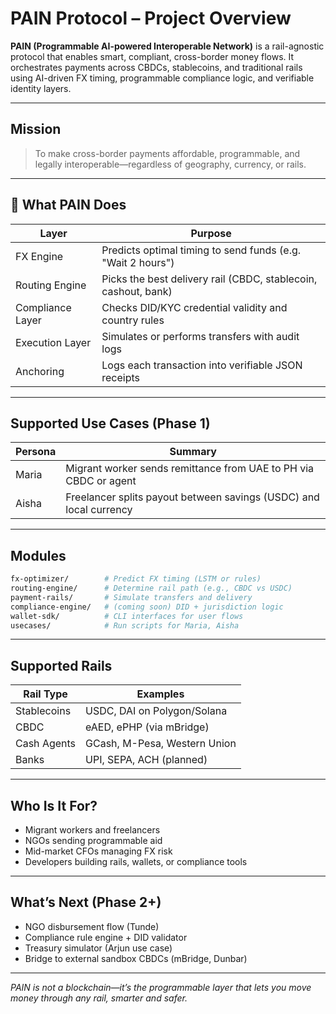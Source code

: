 # PAIN Protocol – Project Overview

**PAIN (Programmable AI-powered Interoperable Network)** is a rail-agnostic protocol that enables smart, compliant, cross-border money flows. It orchestrates payments across CBDCs, stablecoins, and traditional rails using AI-driven FX timing, programmable compliance logic, and verifiable identity layers.

---

## Mission
> To make cross-border payments affordable, programmable, and legally interoperable—regardless of geography, currency, or rails.

---

## 🔧 What PAIN Does

| Layer | Purpose |
|-------|---------|
| FX Engine | Predicts optimal timing to send funds (e.g. "Wait 2 hours") |
| Routing Engine | Picks the best delivery rail (CBDC, stablecoin, cashout, bank) |
| Compliance Layer | Checks DID/KYC credential validity and country rules |
| Execution Layer | Simulates or performs transfers with audit logs |
| Anchoring | Logs each transaction into verifiable JSON receipts |

---

## Supported Use Cases (Phase 1)

| Persona | Summary |
|---------|---------|
| Maria | Migrant worker sends remittance from UAE to PH via CBDC or agent |
| Aisha | Freelancer splits payout between savings (USDC) and local currency |

---

## Modules

```bash
fx-optimizer/        # Predict FX timing (LSTM or rules)
routing-engine/      # Determine rail path (e.g., CBDC vs USDC)
payment-rails/       # Simulate transfers and delivery
compliance-engine/   # (coming soon) DID + jurisdiction logic
wallet-sdk/          # CLI interfaces for user flows
usecases/            # Run scripts for Maria, Aisha
```

---

## Supported Rails

| Rail Type | Examples |
|-----------|----------|
| Stablecoins | USDC, DAI on Polygon/Solana |
| CBDC | eAED, ePHP (via mBridge) |
| Cash Agents | GCash, M-Pesa, Western Union |
| Banks | UPI, SEPA, ACH (planned) |

---

## Who Is It For?
- Migrant workers and freelancers
- NGOs sending programmable aid
- Mid-market CFOs managing FX risk
- Developers building rails, wallets, or compliance tools

---

## What’s Next (Phase 2+)
- NGO disbursement flow (Tunde)
- Compliance rule engine + DID validator
- Treasury simulator (Arjun use case)
- Bridge to external sandbox CBDCs (mBridge, Dunbar)

---

*PAIN is not a blockchain—it’s the programmable layer that lets you move money through any rail, smarter and safer.*
